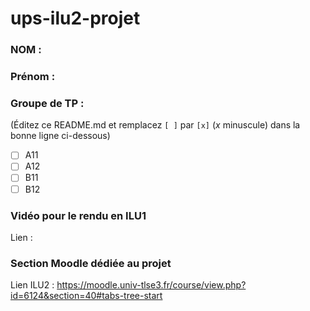 # ups-ilu2-projet

### NOM :
### Prénom :
### Groupe de TP :
(Éditez ce README.md et remplacez `[ ]` par `[x]` (*x* minuscule) dans la bonne ligne ci-dessous)
- [ ] A11
- [ ] A12
- [ ] B11
- [ ] B12

### Vidéo pour le rendu en ILU1

Lien :

### Section Moodle dédiée au projet

Lien ILU2 : https://moodle.univ-tlse3.fr/course/view.php?id=6124&section=40#tabs-tree-start
